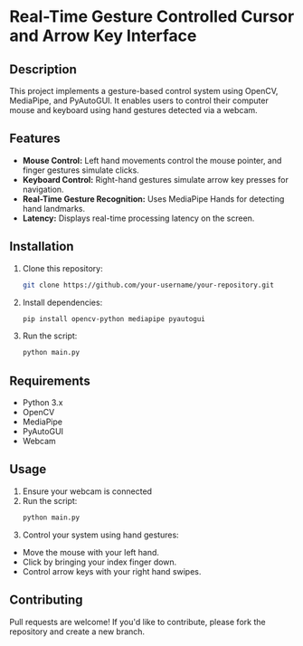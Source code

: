 # Real-Time Gesture Controlled Cursor and Arrow Key Interface

## Description
This project implements a gesture-based control system using OpenCV, MediaPipe, and PyAutoGUI. It enables users to control their computer mouse and keyboard using hand gestures detected via a webcam.

## Features
- **Mouse Control:** Left hand movements control the mouse pointer, and finger gestures simulate clicks.
- **Keyboard Control:** Right-hand gestures simulate arrow key presses for navigation.
- **Real-Time Gesture Recognition:** Uses MediaPipe Hands for detecting hand landmarks.
- **Latency:** Displays real-time processing latency on the screen.

## Installation
1. Clone this repository:
   ```sh
   git clone https://github.com/your-username/your-repository.git
2. Install dependencies:
   ```sh
   pip install opencv-python mediapipe pyautogui
3. Run the script:
   ```sh
   python main.py
## Requirements
- Python 3.x
- OpenCV
- MediaPipe
- PyAutoGUI
- Webcam

## Usage
1. Ensure your webcam is connected
2. Run the script:
   ```sh
   python main.py
3. Control your system using hand gestures:
- Move the mouse with your left hand.
- Click by bringing your index finger down.
- Control arrow keys with your right hand swipes.

## Contributing
Pull requests are welcome! If you'd like to contribute, please fork the repository and create a new branch.
